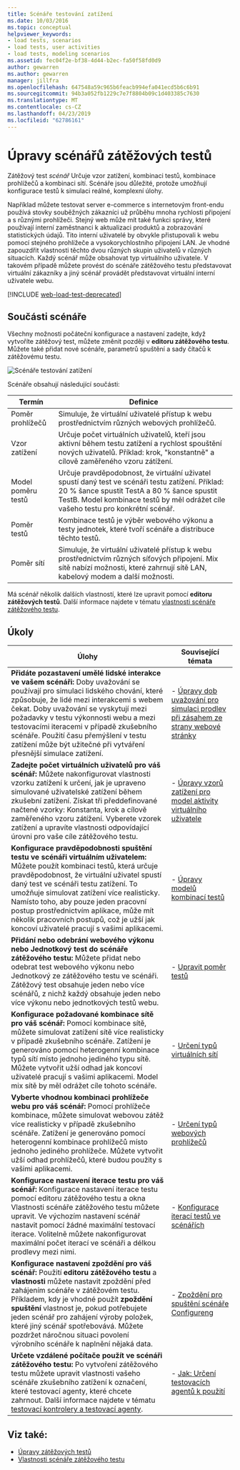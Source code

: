 ```yaml
---
title: Scénáře testování zatížení
ms.date: 10/03/2016
ms.topic: conceptual
helpviewer_keywords:
- load tests, scenarios
- load tests, user activities
- load tests, modeling scenarios
ms.assetid: fec04f2e-bf38-4d44-b2ec-fa50f58fd0d9
author: gewarren
ms.author: gewarren
manager: jillfra
ms.openlocfilehash: 647548a59c965b6feacb994efa041ecd5b6c6b91
ms.sourcegitcommit: 94b3a052fb1229c7e7f8804b09c1d403385c7630
ms.translationtype: MT
ms.contentlocale: cs-CZ
ms.lasthandoff: 04/23/2019
ms.locfileid: "62786161"
---
```

# <a name="edit-load-test-scenarios"></a>Úpravy scénářů zátěžových testů

Zátěžový test *scénář* Určuje vzor zatížení, kombinaci testů, kombinace prohlížečů a kombinaci sítí. Scénáře jsou důležité, protože umožňují konfigurace testů k simulaci reálné, komplexní úlohy.

Například můžete testovat server e-commerce s internetovým front-endu používá stovky souběžných zákazníci už průběhu mnoha rychlosti připojení a s různými prohlížeči. Stejný web může mít také funkci správy, které používají interní zaměstnanci k aktualizaci produktů a zobrazování statistických údajů. Tito interní uživatelé by obvykle přistupovali k webu pomocí stejného prohlížeče a vysokorychlostního připojení LAN. Je vhodné zapouzdřit vlastnosti těchto dvou různých skupin uživatelů v různých situacích. Každý scénář může obsahovat typ virtuálního uživatele. V takovém případě můžete provést do scénáře zátěžového testu představovat virtuální zákazníky a jiný scénář provádět představovat virtuální interní uživatele webu.

[!INCLUDE [web-load-test-deprecated](includes/web-load-test-deprecated.md)]

## <a name="scenario-components"></a>Součásti scénáře

Všechny možnosti počáteční konfigurace a nastavení zadejte, když vytvoříte zátěžový test, můžete změnit později v **editoru zátěžového testu**. Můžete také přidat nové scénáře, parametrů spuštění a sady čítačů k zátěžovému testu.

![Scénáře testování zatížení](../test/media/loadtesteditinscenarios.png)

Scénáře obsahují následující součásti:

|Termín|Definice|
|-|-|
|Poměr prohlížečů|Simuluje, že virtuální uživatelé přístup k webu prostřednictvím různých webových prohlížečů.|
|Vzor zatížení|Určuje počet virtuálních uživatelů, kteří jsou aktivní během testu zatížení a rychlost spouštění nových uživatelů. Příklad: krok, "konstantně" a cílově zaměřeného vzoru zátížení.|
|Model poměru testů|Určuje pravděpodobnost, že virtuální uživatel spustí daný test ve scénáři testu zatížení. Příklad: 20 % šance spustit TestA a 80 % šance spustit TestB. Model kombinace testů by měl odrážet cíle vašeho testu pro konkrétní scénář.|
|Poměr testů|Kombinace testů je výběr webového výkonu a testy jednotek, které tvoří scénáře a distribuce těchto testů.|
|Poměr sítí|Simuluje, že virtuální uživatelé přístup k webu prostřednictvím různých síťových připojení. Mix sítě nabízí možnosti, které zahrnují sítě LAN, kabelový modem a další možnosti.|

Má scénář několik dalších vlastností, které lze upravit pomocí **editoru zátěžových testů**. Další informace najdete v tématu [vlastnosti scénáře zátěžového testu](../test/load-test-scenario-properties.md).

## <a name="tasks"></a>Úkoly

|Úlohy|Související témata|
|-|-----------------------|
|**Přidáte pozastavení umělé lidské interakce ve vašem scénáři:** Doby uvažování se používají pro simulaci lidského chování, které způsobuje, že lidé mezi interakcemi s webem čekat. Doby uvažování se vyskytují mezi požadavky v testu výkonnosti webu a mezi testovacími iteracemi v případě zkušebního scénáře. Použití času přemýšlení v testu zatížení může být užitečné při vytváření přesnější simulace zatížení.|-   [Úpravy dob uvažování pro simulaci prodlev při zásahem ze strany webové stránky](../test/edit-think-times-in-load-test-scenarios.md)|
|**Zadejte počet virtuálních uživatelů pro váš scénář:** Můžete nakonfigurovat vlastnosti vzorku zatížení k určení, jak je upraveno simulované uživatelské zatížení během zkušební zatížení. Získat tři předdefinované načtené vzorky: Konstanta, krok a cílově zaměřeného vzoru zátížení. Vyberete vzorek zatížení a upravíte vlastnosti odpovídající úrovni pro vaše cíle zátěžového testu.|-   [Úpravy vzorů zatížení pro model aktivity virtuálního uživatele](../test/edit-load-patterns-to-model-virtual-user-activities.md)|
|**Konfigurace pravděpodobnosti spuštění testu ve scénáři virtuálním uživatelem:** Můžete použít kombinaci testů, která určuje pravděpodobnost, že virtuální uživatel spustí daný test ve scénáři testu zatížení. To umožňuje simulovat zatížení více realisticky. Namísto toho, aby pouze jeden pracovní postup prostřednictvím aplikace, může mít několik pracovních postupů, což je užší jak koncoví uživatelé pracují s vašimi aplikacemi.|-   [Úpravy modelů kombinací testů](../test/edit-test-mix-models-to-specify-the-probability-of-a-virtual-user-running-a-test.md)|
|**Přidání nebo odebrání webového výkonu nebo Jednotkový test do scénáře zátěžového testu:** Můžete přidat nebo odebrat test webového výkonu nebo Jednotkový ze zátěžového testu ve scénáři. Zátěžový test obsahuje jeden nebo více scénářů, z nichž každý obsahuje jeden nebo více výkonu nebo jednotkových testů webu.|-   [Upravit poměr testů](../test/edit-the-test-mix-to-specify-which-web-browsers-types-in-a-load-test-scenario.md)|
|**Konfigurace požadované kombinace sítě pro váš scénář:** Pomocí kombinace sítě, můžete simulovat zatížení sítě více realisticky v případě zkušebního scénáře. Zatížení je generováno pomocí heterogenní kombinace typů sítí místo jednoho jediného typu sítě. Můžete vytvořit užší odhad jak koncoví uživatelé pracují s vašimi aplikacemi. Model mix sítě by měl odrážet cíle tohoto scénáře.|-   [Určení typů virtuálních sítí](../test/specify-virtual-network-types-in-a-load-test-scenario.md)|
|**Vyberte vhodnou kombinaci prohlížeče webu pro váš scénář:** Pomocí prohlížeče kombinace, můžete simulovat webovou zátěž více realisticky v případě zkušebního scénáře. Zatížení je generováno pomocí heterogenní kombinace prohlížečů místo jednoho jediného prohlížeče. Můžete vytvořit užší odhad prohlížečů, které budou použity s vašimi aplikacemi.|-   [Určení typů webových prohlížečů](../test/edit-the-test-mix-to-specify-which-web-browsers-types-in-a-load-test-scenario.md)|
|**Konfigurace nastavení iterace testu pro váš scénář:** Konfigurace nastavení iterace testu pomocí editoru zátěžového testu a okna Vlastnosti scénáře zátěžového testu můžete upravit. Ve výchozím nastavení scénář nastavit pomocí žádné maximální testovací iterace. Volitelně můžete nakonfigurovat maximální počet iterací ve scénáři a délkou prodlevy mezi nimi.|-   [Konfigurace iterací testů ve scénářích](../test/configure-test-iterations-in-a-load-test-scenario.md)|
|**Konfigurace nastavení zpoždění pro váš scénář:** Použití **editoru zátěžového testu** a **vlastnosti** můžete nastavit zpoždění před zahájením scénáře v zátěžovém testu. Příkladem, kdy je vhodné použít **zpoždění spuštění** vlastnost je, pokud potřebujete jeden scénář pro zahájení výroby položek, které jiný scénář spotřebovává. Můžete pozdržet náročnou situaci povolení výrobního scénáře k naplnění nějaká data.|-   [Zpoždění pro spuštění scénáře Configureng](../test/configure-scenario-start-delays.md)|
|**Určete vzdálené počítače použít ve scénáři zátěžového testu:** Po vytvoření zátěžového testu můžete upravit vlastnosti vašeho scénáře zkušebního zatížení k označení, které testovací agenty, které chcete zahrnout. Další informace najdete v tématu [testovací kontrolery a testovací agenty](configure-test-agents-and-controllers-for-load-tests.md).|-   [Jak: Určení testovacích agentů k použití](../test/how-to-specify-test-agents-to-use-in-load-test-scenarios.md)|

## <a name="see-also"></a>Viz také:

- [Úpravy zátěžových testů](../test/edit-load-tests.md)
- [Vlastnosti scénáře zátěžového testu](../test/load-test-scenario-properties.md)